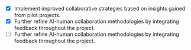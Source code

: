 - [x] Implement improved collaborative strategies based on insights gained from pilot projects.
- [x] Further refine AI-human collaboration methodologies by integrating feedback throughout the project.
- [ ] Further refine AI-human collaboration methodologies by integrating feedback throughout the project.